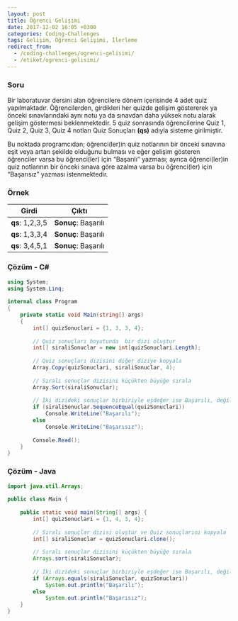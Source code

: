 ```yaml
---
layout: post
title: Öğrenci Gelişimi
date: 2017-12-02 16:05 +0300
categories: Coding-Challenges
tags: Gelişim, Öğrenci Gelişimi, İlerleme
redirect_from:
  - /coding-challenges/ogrenci-gelisimi/
  - /etiket/ogrenci-gelisimi/
---
```

### Soru
Bir laboratuvar dersini alan öğrencilere dönem içerisinde 4 adet quiz yapılmaktadır. Öğrencilerden, girdikleri her quizde gelişim göstererek ya önceki sınavlarındaki aynı notu ya da sınavdan daha yüksek notu alarak gelişim göstermesi beklenmektedir. 5 quiz sonrasında öğrencilerine Quiz 1, Quiz 2, Quiz 3, Quiz 4 notları Quiz Sonuçları **(qs)** adıyla sisteme girilmiştir. 

Bu noktada programcıdan; öğrenci(ler)in quiz notlarının bir önceki sınavına eşit veya artan şekilde olduğunu bulması ve eğer gelişim gösteren öğrenciler varsa bu öğrenci(ler) için “Başarılı” yazması; ayrıca öğrenci(ler)in quiz notlarının bir önceki sınava göre azalma varsa bu öğrenci(ler) için “Başarısız” yazması istenmektedir.

### Örnek

| Girdi           | Çıktı               |
|-----------------|---------------------|
| **qs**: 1,2,3,5 | **Sonuç**: Başarılı |
| **qs**: 1,3,3,4 | **Sonuç**: Başarılı |
| **qs**: 3,4,5,1 | **Sonuç**: Başarılı |

### Çözüm - C#
```csharp
using System;
using System.Linq;
 
internal class Program
{
    private static void Main(string[] args)
    {
        int[] quizSonuclari = {1, 3, 3, 4};
 
        // Quiz sonuçları boyutunda  bir dizi oluştur
        int[] siraliSonuclar = new int[quizSonuclari.Length];
 
        // Quiz sonuçları dizisini diğer diziye kopyala
        Array.Copy(quizSonuclari, siraliSonuclar, 4);
 
        // Sıralı sonuçlar dizisini küçükten büyüğe sırala
        Array.Sort(siraliSonuclar);
 
        // İki dizideki sonuçlar birbiriyle eşdeğer ise Başarılı, değilse Başarısız
        if (siraliSonuclar.SequenceEqual(quizSonuclari))
            Console.WriteLine("Başarılı");
        else
            Console.WriteLine("Başarısız");
 
        Console.Read();
    }
}
```

### Çözüm - Java
```java
import java.util.Arrays;
 
public class Main {
 
    public static void main(String[] args) {
        int[] quizSonuclari = {1, 4, 3, 4};
 
        // Sıralı sonuçlar dizisi oluştur ve Quiz sonuçlarını kopyala
        int[] siraliSonuclar = quizSonuclari.clone();
 
        // Sıralı sonuçlar dizisini küçükten büyüğe sırala
        Arrays.sort(siraliSonuclar);
 
        // İki dizideki sonuçlar birbiriyle eşdeğer ise Başarılı, değilse Başarısız yaz
        if (Arrays.equals(siraliSonuclar, quizSonuclari))
            System.out.println("Başarılı");
        else
            System.out.println("Başarısız");
    }
}
```